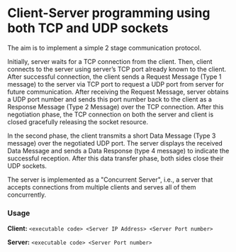 # Client-Server programming using both TCP and UDP sockets

The aim is to implement a simple 2 stage communication protocol.

Initially, server waits for a TCP connection from the client. Then, client connects to
the server using server’s TCP port already known to the client. After successful connection, the
client sends a Request Message (Type 1 message) to the server via TCP port to request a UDP port
from server for future communication. After receiving the Request Message, server obtains a UDP
port number and sends this port number back to the client as a Response Message (Type 2
Message) over the TCP connection. After this negotiation phase, the TCP connection on both the
server and client is closed gracefully releasing the socket resource.

In the second phase, the client transmits a short Data Message (Type 3 message) over the negotiated
UDP port. The server displays the received Data Message and sends a Data Response (type 4
message) to indicate the successful reception. After this data transfer phase, both sides close their
UDP sockets.

The server is implemented as a "Concurrent Server", i.e., a server that accepts connections from
multiple clients and serves all of them concurrently.

### Usage

**Client:** ```<executable code> <Server IP Address> <Server Port number>```

**Server:** ```<executable code> <Server Port number>```
